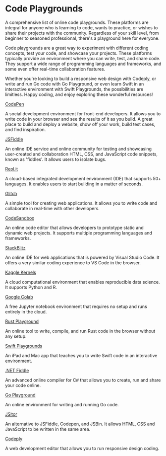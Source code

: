 Code Playgrounds
================

A comprehensive list of online code playgrounds. These platforms are integral for anyone who is learning to code, wants to practice, or wishes to share their projects with the community. Regardless of your skill level, from beginner to seasoned professional, there's a playground here for everyone.

Code playgrounds are a great way to experiment with different coding concepts, test your code, and showcase your projects. These platforms typically provide an environment where you can write, test, and share code. They support a wide range of programming languages and frameworks, and some even offer real-time collaboration features.

Whether you're looking to build a responsive web design with Codeply, or write and run Go code with Go Playground, or even learn Swift in an interactive environment with Swift Playgrounds, the possibilities are limitless. Happy coding, and enjoy exploring these wonderful resources!

[CodePen](https://codepen.io/)

A social development environment for front-end developers. It allows you to write code in your browser and see the results of it as you build. A great place to build and deploy a website, show off your work, build test cases, and find inspiration.

[JSFiddle](https://jsfiddle.net/)

An online IDE service and online community for testing and showcasing user-created and collaboration HTML, CSS, and JavaScript code snippets, known as 'fiddles'. It allows users to isolate bugs.

[Repl.it](https://replit.com/)

A cloud-based integrated development environment (IDE) that supports 50+ languages. It enables users to start building in a matter of seconds.

[Glitch](https://glitch.com/)

A simple tool for creating web applications. It allows you to write code and collaborate in real-time with other developers.

[CodeSandbox](https://codesandbox.io/)

An online code editor that allows developers to prototype static and dynamic web projects. It supports multiple programming languages and frameworks.

[StackBlitz](https://stackblitz.com/)

An online IDE for web applications that is powered by Visual Studio Code. It offers a very similar coding experience to VS Code in the browser.

[Kaggle Kernels](https://www.kaggle.com/code)

A cloud computational environment that enables reproducible data science. It supports Python and R.

[Google Colab](https://colab.google/)

A free Jupyter notebook environment that requires no setup and runs entirely in the cloud.

[Rust Playground](https://play.rust-lang.org/)

An online tool to write, compile, and run Rust code in the browser without any setup.

[Swift Playgrounds](https://online.swiftplayground.run/)

An iPad and Mac app that teaches you to write Swift code in an interactive environment.

[.NET Fiddle](https://dotnetfiddle.net/)

An advanced online compiler for C# that allows you to create, run and share your code online.

[Go Playground](https://go.dev/play/)

An online environment for writing and running Go code.

[JSitor](https://jsitor.com/)

An alternative to JSFiddle, Codepen, and JSBin. It allows HTML, CSS and JavaScript to be written in the same area.

[Codeply](https://www.codeply.com/)

A web development editor that allows you to run responsive design coding.
